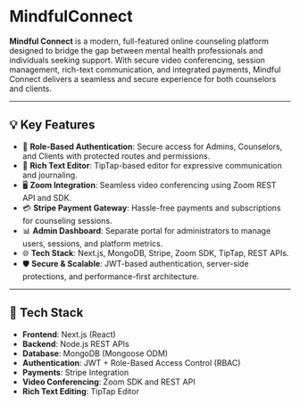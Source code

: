 # MindfulConnect

**Mindful Connect** is a modern, full-featured online counseling platform designed to bridge the gap between mental health professionals and individuals seeking support. With secure video conferencing, session management, rich-text communication, and integrated payments, Mindful Connect delivers a seamless and secure experience for both counselors and clients.

---

## 💡 Key Features

- 🔐 **Role-Based Authentication**: Secure access for Admins, Counselors, and Clients with protected routes and permissions.
- 💬 **Rich Text Editor**: TipTap-based editor for expressive communication and journaling.
- 🖥️ **Zoom Integration**: Seamless video conferencing using Zoom REST API and SDK.
- 💳 **Stripe Payment Gateway**: Hassle-free payments and subscriptions for counseling sessions.
- 📊 **Admin Dashboard**: Separate portal for administrators to manage users, sessions, and platform metrics.
- 🌐 **Tech Stack**: Next.js, MongoDB, Stripe, Zoom SDK, TipTap, REST APIs.
- 🛡️ **Secure & Scalable**: JWT-based authentication, server-side protections, and performance-first architecture.

---

## 🔧 Tech Stack

- **Frontend**: Next.js (React)
- **Backend**: Node.js REST APIs
- **Database**: MongoDB (Mongoose ODM)
- **Authentication**: JWT + Role-Based Access Control (RBAC)
- **Payments**: Stripe Integration
- **Video Conferencing**: Zoom SDK and REST API
- **Rich Text Editing**: TipTap Editor
